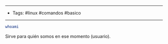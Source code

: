 -------
- Tags: #linux #comandos #basico
------

```BASH
whoami
```

Sirve para quién somos en ese momento (usuario).